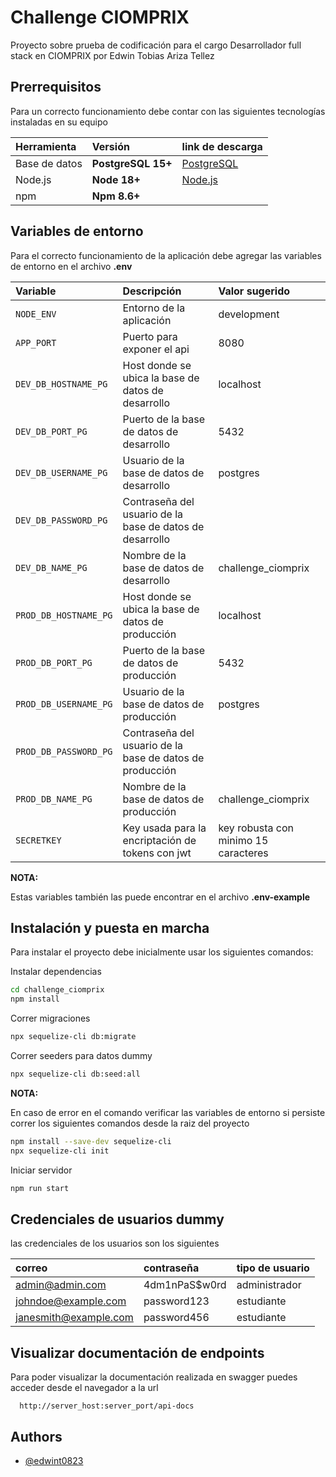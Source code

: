 # Challenge CIOMPRIX

Proyecto sobre prueba de codificación para el cargo Desarrollador full stack en CIOMPRIX por Edwin Tobias Ariza Tellez

## Prerrequisitos

Para un correcto funcionamiento debe contar con las siguientes tecnologías instaladas en su equipo

| Herramienta   | Versión            | link de descarga                                           |
|:--------------|:-------------------|:-----------------------------------------------------------|
| Base de datos | **PostgreSQL 15+** | [PostgreSQL](https://www.postgresql.org/download/windows/) |
| Node.js       | **Node 18+**       | [Node.js](https://nodejs.org/en/download/current)          |
| npm           | **Npm 8.6+**       |                                                            |

## Variables de entorno

Para el correcto funcionamiento de la aplicación debe agregar las variables de entorno en el archivo **.env**

| Variable              | Descripción                                              | Valor sugerido                       |
|:----------------------|:---------------------------------------------------------|:-------------------------------------|
| `NODE_ENV`            | Entorno de la aplicación                                 | development                          |
| `APP_PORT`            | Puerto para exponer el api                               | 8080                                 |
| `DEV_DB_HOSTNAME_PG`  | Host donde se ubica la base de datos de desarrollo       | localhost                            |
| `DEV_DB_PORT_PG`      | Puerto de la base de datos de desarrollo                 | 5432                                 |
| `DEV_DB_USERNAME_PG`  | Usuario de la base de datos de desarrollo                | postgres                             |
| `DEV_DB_PASSWORD_PG`  | Contraseña del usuario de la base de datos de desarrollo |                                      |
| `DEV_DB_NAME_PG`      | Nombre de la base de datos de desarrollo                 | challenge_ciomprix                   |
| `PROD_DB_HOSTNAME_PG` | Host donde se ubica la base de datos de producción       | localhost                            |
| `PROD_DB_PORT_PG`     | Puerto de la base de datos de producción                 | 5432                                 |
| `PROD_DB_USERNAME_PG` | Usuario de la base de datos de producción                | postgres                             |
| `PROD_DB_PASSWORD_PG` | Contraseña del usuario de la base de datos de producción |                                      |
| `PROD_DB_NAME_PG`     | Nombre de la base de datos de producción                 | challenge_ciomprix                   |
| `SECRETKEY`           | Key usada para la encriptación de tokens con jwt         | key robusta con minimo 15 caracteres |

**NOTA:**

Estas variables también las puede encontrar en el archivo **.env-example**

## Instalación y puesta en marcha

Para instalar el proyecto debe inicialmente usar los siguientes comandos:

Instalar dependencias

```bash
cd challenge_ciomprix
npm install 
```

Correr migraciones

```bash
npx sequelize-cli db:migrate
```

Correr seeders para datos dummy

```bash
npx sequelize-cli db:seed:all
```

**NOTA:**

En caso de error en el comando verificar las variables de entorno si persiste correr los siguientes comandos desde la
raiz del proyecto

```bash
npm install --save-dev sequelize-cli
npx sequelize-cli init
```

Iniciar servidor

```bash
npm run start
```

## Credenciales de usuarios dummy

las credenciales de los usuarios son los siguientes

| correo                | contraseña    | tipo de usuario |
|:----------------------|:--------------|:----------------|
| admin@admin.com       | 4dm1nPaS$w0rd | administrador   |
| johndoe@example.com   | password123   | estudiante      |
| janesmith@example.com | password456   | estudiante      |

## Visualizar documentación de endpoints

Para poder visualizar la documentación realizada en swagger puedes acceder desde el navegador a la url

```http
  http://server_host:server_port/api-docs
```

## Authors

- [@edwint0823](https://github.com/edwint0823)

